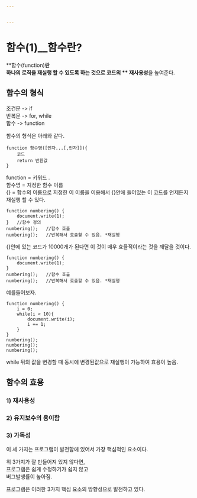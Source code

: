 ```yaml
---


---
```


<h1 id="함수1__함수란">함수(1)__함수란?</h1>
<p>**함수(function)<strong>란<br>
하나의 로직을 재실행 할 수 있도록 하는 것으로 코드의 ** 재사용성</strong>을 높여준다.</p>
<h2 id="함수의-형식">함수의 형식</h2>
<p>조건문 -&gt; if<br>
반복문 -&gt; for, while<br>
함수 -&gt; function</p>
<p>함수의 형식은 아래와 같다.</p>
<pre><code>function 함수명([인자...[,인자]]){
    코드
    return 반환값
}
</code></pre>
<p>function = 키워드 .<br>
함수명   = 지정한 함수 이름<br>
{} = 함수의 이름으로 지정한 이 이름을 이용해서 {}안에 들어있는 이 코드를 언제든지 재실행 할 수 있다.</p>
<pre><code>function numbering() {
    document.write(1);
}   //함수 정의 
numbering();   //함수 호출
numbering();   //반복해서 호출할 수 있음. *재실행
</code></pre>
<p>{}안에 있는 코드가 10000개가 된다면 이 것이 매우 효율적이라는 것을 깨달을 것이다.</p>
<pre><code>function numbering() {
    document.write(1);
}   
numbering();   //함수 호출
numbering();   //반복해서 호출할 수 있음. *재실행
</code></pre>
<p>예를들어보자.</p>
<pre><code>function numbering() {
    i = 0;
    while(i &lt; 10){
	    document.write(i);
	    i += 1;
	}
}   
numbering();
numbering();
numbering();
</code></pre>
<p>while 뒤의 값을 변경할 때 동시에 변경된값으로 재실행이 가능하여 효용이 높음.</p>
<h2 id="함수의-효용">함수의 효용</h2>
<h3 id="재사용성">1) 재사용성</h3>
<h3 id="유지보수의-용이함">2) 유지보수의 용이함</h3>
<h3 id="가독성">3) 가독성</h3>
<p>이 세 가지는 프로그램이 발전함에 있어서 가장 핵심적인 요소이다.</p>
<p>위 3가지가 잘 만들어져 있지 않다면,<br>
프로그램은 쉽게 수정하기가 쉽지 않고<br>
버그발생률이 높아짐.</p>
<p>프로그램은 이러한 3가지 핵심 요소의 방향성으로 발전하고 있다.</p>

